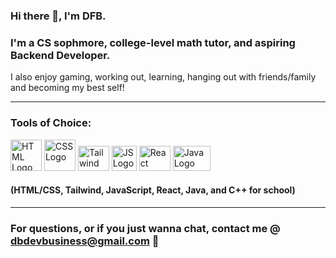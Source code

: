 ### Hi there 👋, I'm DFB.

### I'm a CS sophmore, college-level math tutor, and aspiring Backend Developer.
I also enjoy gaming, working out, learning, hanging out with friends/family and becoming my best self!

________________________________________

### Tools of Choice:
<img src="https://github.com/DFBDev/DFBDev/assets/104178225/2b288a8a-edc9-4360-9b72-d20e879c756b" alt="HTML Logo" width="50" height="50">  <img src="https://github.com/DFBDev/DFBDev/assets/104178225/20e7ad0e-4283-4168-afee-f866ec5f9f1e" alt="CSS Logo" width="50" height="50">  <img src="https://github.com/DFBDev/DFBDev/assets/104178225/8ae3f395-234e-411d-b285-ff7fc44d602c" alt="Tailwind Logo" width="50" height="40">  <img src="https://github.com/DFBDev/DFBDev/assets/104178225/dac65b5c-79fa-427e-9c80-6449cf5f1f9c" alt="JS Logo" width="40" height="40"> <img src="https://github.com/DFBDev/DFBDev/assets/104178225/5b3a99e4-2a89-49b8-a9fb-4365c95b3684" alt="React Logo" width="50" height="40"> <img src="https://github.com/DFBDev/DFBDev/assets/104178225/a364ca4f-bec9-491b-b1a7-039f79505129" alt="Java Logo" width="60" height="40"> 

#### (HTML/CSS, Tailwind, JavaScript, React, Java, and C++ for school)

________________________________________

### For questions, or if you just wanna chat, contact me @ dbdevbusiness@gmail.com 📧
